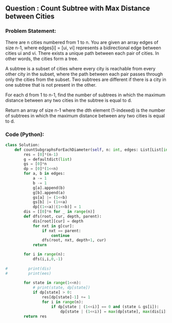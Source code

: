 ## Question : Count Subtree with Max Distance between Cities

### Problem Statement:
There are n cities numbered from 1 to n. You are given an array edges of size n-1, where edges[i] = [ui, vi] represents a bidirectional edge between cities ui and vi. There exists a unique path between each pair of cities. In other words, the cities form a tree.

A subtree is a subset of cities where every city is reachable from every other city in the subset, where the path between each pair passes through only the cities from the subset. Two subtrees are different if there is a city in one subtree that is not present in the other.

For each d from 1 to n-1, find the number of subtrees in which the maximum distance between any two cities in the subtree is equal to d.

Return an array of size n-1 where the dth element (1-indexed) is the number of subtrees in which the maximum distance between any two cities is equal to d.

### Code (Python):
```python
class Solution:
    def countSubgraphsForEachDiameter(self, n: int, edges: List[List[int]]) -> List[int]:
        res = [0]*(n-1)
        g = defaultdict(list)
        gs = [0]*n
        dp = [0]*(1<<n)
        for a, b in edges:
            a -= 1
            b -= 1
            g[a].append(b)
            g[b].append(a)
            gs[a] |= (1<<b)
            gs[b] |= (1<<a)
            dp[(1<<a)|(1<<b)] = 1
        dis = [[0]*n for _ in range(n)]
        def dfs(root, cur, depth, parent):
            dis[root][cur] = depth
            for nxt in g[cur]:
                if nxt == parent:
                    continue
                dfs(root, nxt, depth+1, cur)
            return

        for i in range(n):
            dfs(i,i,0,-1)
            
#         print(dis)
#         print(ees)
        
        for state in range(1<<n):
            # print(state, dp[state])
            if dp[state] > 0:
                res[dp[state]-1] += 1
                for i in range(n):
                    if dp[state | (1<<i)] == 0 and (state & gs[i]):
                        dp[state | (1<<i)] = max(dp[state], max(dis[i][j] for j in range(n) if state&(1<<j)))
        return res
